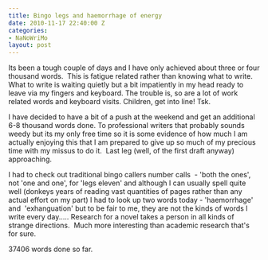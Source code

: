 ```yaml
---
title: Bingo legs and haemorrhage of energy
date: 2010-11-17 22:40:00 Z
categories:
- NaNoWriMo
layout: post
---
```


Its been a tough couple of days and I have only achieved about three or four thousand words.  This is fatigue related rather than knowing what to write. What to write is waiting quietly but a bit impatiently in my head ready to leave via my fingers and keyboard. The trouble is, so are a lot of work related words and keyboard visits. Children, get into line! Tsk.

I have decided to have a bit of a push at the weekend and get an additional 6-8 thousand words done. To professional writers that probably sounds weedy but its my only free time so it is some evidence of how much I am actually enjoying this that I am prepared to give up so much of my precious time with my missus to do it.  Last leg (well, of the first draft anyway) approaching.

I had to check out traditional bingo callers number calls  - 'both the ones', not 'one and one', for 'legs eleven' and although I can usually spell quite well (donkeys years of reading vast quantities of pages rather than any actual effort on my part) I had to look up two words today - 'haemorrhage' and  'exhanguation' but to be fair to me, they are not the kinds of words I write every day..... Research for a novel takes a person in all kinds of strange directions.  Much more interesting than academic research that's for sure.

37406 words done so far.
